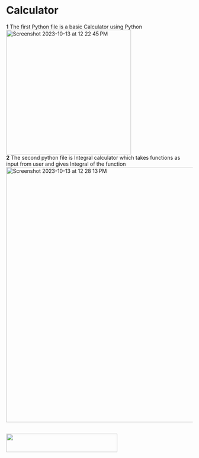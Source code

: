 # Calculator
**1** The first Python file is a basic Calculator using Python
<br>
<img width="337" alt="Screenshot 2023-10-13 at 12 22 45 PM" src="https://github.com/dhruvraj-singh-shekhawat/Calculator/assets/75877045/9ca76f35-3ee6-4d6d-b162-32b265972568"> </br>
**2** The second python file is Integral calculator which takes functions as input from user and gives Integral of the function
<br><img width="690" alt="Screenshot 2023-10-13 at 12 28 13 PM" src="https://github.com/dhruvraj-singh-shekhawat/Calculator/assets/75877045/5ce26b1c-9e21-4696-a49c-bc6144f6eb41"></br>

<br><a href= "https://ko-fi.com/dhruxraj"><img src="https://uploads-ssl.webflow.com/5c14e387dab576fe667689cf/64f1a9ddd0246590df69ea15_kofi_long_button_dark%25402x-p-800.png" width="300" height="50" /></a></br>
